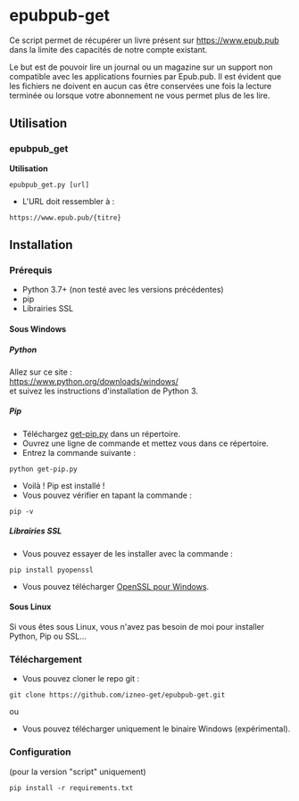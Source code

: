 # epubpub-get
Ce script permet de récupérer un livre présent sur https://www.epub.pub dans la limite des capacités de notre compte existant.

Le but est de pouvoir lire un journal ou un magazine sur un support non compatible avec les applications fournies par Epub.pub. 
Il est évident que les fichiers ne doivent en aucun cas être conservées une fois la lecture terminée ou lorsque votre abonnement ne vous permet plus de les lire.


## Utilisation

### epubpub_get
**Utilisation**  
```
epubpub_get.py [url]
```

- L'URL doit ressembler à :
```
https://www.epub.pub/{titre}
``` 



## Installation
### Prérequis
- Python 3.7+ (non testé avec les versions précédentes)
- pip
- Librairies SSL

#### Sous Windows
##### Python
Allez sur ce site :  
https://www.python.org/downloads/windows/  
et suivez les instructions d'installation de Python 3.

##### Pip
- Téléchargez [get-pip.py](https://bootstrap.pypa.io/get-pip.py) dans un répertoire.
- Ouvrez une ligne de commande et mettez vous dans ce répertoire.
- Entrez la commande suivante :  
```
python get-pip.py
```
- Voilà ! Pip est installé !
- Vous pouvez vérifier en tapant la commande :  
```
pip -v
```

##### Librairies SSL
- Vous pouvez essayer de les installer avec la commande :  
```
pip install pyopenssl
```
- Vous pouvez télécharger [OpenSSL pour Windows](http://gnuwin32.sourceforge.net/packages/openssl.htm). 

#### Sous Linux
Si vous êtes sous Linux, vous n'avez pas besoin de moi pour installer Python, Pip ou SSL...  

### Téléchargement
- Vous pouvez cloner le repo git :  
```
git clone https://github.com/izneo-get/epubpub-get.git
```
ou  
- Vous pouvez télécharger uniquement le binaire Windows (expérimental).  


### Configuration
(pour la version "script" uniquement)
```
pip install -r requirements.txt
```
